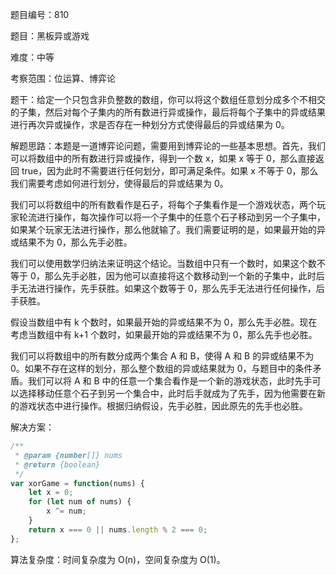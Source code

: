 题目编号：810

题目：黑板异或游戏

难度：中等

考察范围：位运算、博弈论

题干：给定一个只包含非负整数的数组，你可以将这个数组任意划分成多个不相交的子集，然后对每个子集内的所有数进行异或操作，最后将每个子集中的异或结果进行再次异或操作，求是否存在一种划分方式使得最后的异或结果为 0。

解题思路：本题是一道博弈论问题，需要用到博弈论的一些基本思想。首先，我们可以将数组中的所有数进行异或操作，得到一个数 x，如果 x 等于 0，那么直接返回 true，因为此时不需要进行任何划分，即可满足条件。如果 x 不等于 0，那么我们需要考虑如何进行划分，使得最后的异或结果为 0。

我们可以将数组中的所有数看作是石子，将每个子集看作是一个游戏状态，两个玩家轮流进行操作，每次操作可以将一个子集中的任意个石子移动到另一个子集中，如果某个玩家无法进行操作，那么他就输了。我们需要证明的是，如果最开始的异或结果不为 0，那么先手必胜。

我们可以使用数学归纳法来证明这个结论。当数组中只有一个数时，如果这个数不等于 0，那么先手必胜，因为他可以直接将这个数移动到一个新的子集中，此时后手无法进行操作，先手获胜。如果这个数等于 0，那么先手无法进行任何操作，后手获胜。

假设当数组中有 k 个数时，如果最开始的异或结果不为 0，那么先手必胜。现在考虑当数组中有 k+1 个数时，如果最开始的异或结果不为 0，那么先手也必胜。

我们可以将数组中的所有数分成两个集合 A 和 B，使得 A 和 B 的异或结果不为 0。如果不存在这样的划分，那么整个数组的异或结果就为 0，与题目中的条件矛盾。我们可以将 A 和 B 中的任意一个集合看作是一个新的游戏状态，此时先手可以选择移动任意个石子到另一个集合中，此时后手就成为了先手，因为他需要在新的游戏状态中进行操作。根据归纳假设，先手必胜，因此原先的先手也必胜。

解决方案：

```javascript
/**
 * @param {number[]} nums
 * @return {boolean}
 */
var xorGame = function(nums) {
    let x = 0;
    for (let num of nums) {
        x ^= num;
    }
    return x === 0 || nums.length % 2 === 0;
};
```

算法复杂度：时间复杂度为 O(n)，空间复杂度为 O(1)。